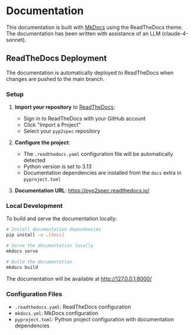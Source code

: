 # Documentation

This documentation is built with [MkDocs](https://www.mkdocs.org/) using the ReadTheDocs theme.
The documentation has been written with assistance of an LLM (claude-4-sonnet).

## ReadTheDocs Deployment

The documentation is automatically deployed to ReadTheDocs when changes are pushed to the main branch.

### Setup

1. **Import your repository** to [ReadTheDocs](https://readthedocs.org/):
   - Sign in to ReadTheDocs with your GitHub account
   - Click "Import a Project"
   - Select your `pyp2spec` repository

2. **Configure the project**:
   - The `.readthedocs.yaml` configuration file will be automatically detected
   - Python version is set to 3.13
   - Documentation dependencies are installed from the `docs` extra in `pyproject.toml`

3. **Documentation URL**: https://pyp2spec.readthedocs.io/

### Local Development

To build and serve the documentation locally:

```bash
# Install documentation dependencies
pip install -e .[docs]

# Serve the documentation locally
mkdocs serve

# Build the documentation
mkdocs build
```

The documentation will be available at http://127.0.0.1:8000/

### Configuration Files

- `.readthedocs.yaml`: ReadTheDocs configuration
- `mkdocs.yml`: MkDocs configuration
- `pyproject.toml`: Python project configuration with documentation dependencies

